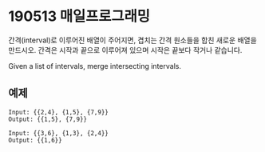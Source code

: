 # 190513 매일프로그래밍
간격(interval)로 이루어진 배열이 주어지면, 겹치는 간격 원소들을 합친 새로운 배열을 만드시오. 간격은 시작과 끝으로 이루어져 있으며 시작은 끝보다 작거나 같습니다.

Given a list of intervals, merge intersecting intervals.

 
## 예제
```
Input: {{2,4}, {1,5}, {7,9}}
Output: {{1,5}, {7,9}}
```

```
Input: {{3,6}, {1,3}, {2,4}}
Output: {{1,6}}
```